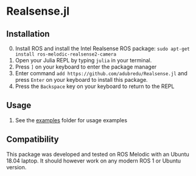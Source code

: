 # Realsense.jl

## Installation 
0. Install ROS and install the Intel Realsense ROS package: `sudo apt-get install ros-melodic-realsense2-camera`
1. Open your Julia REPL by typing  `julia` in your terminal.
2. Press `]` on your keyboard to enter the package manager
3. Enter command `add https://github.com/adubredu/Realsense.jl` and press 
`Enter` on your keyboard to install this package.
4. Press the `Backspace` key on your keyboard to return to the REPL


## Usage 
1. See the [examples](examples) folder for usage examples

## Compatibility
This package was developed and tested on ROS Melodic with an Ubuntu 18.04 laptop.
It should however work on any modern ROS 1 or Ubuntu version.